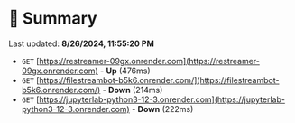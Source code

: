 # 📖 Summary
Last updated: **8/26/2024, 11:55:20 PM**

- `GET` [https://restreamer-09gx.onrender.com](https://restreamer-09gx.onrender.com) - **Up** (476ms)
- `GET` [https://filestreambot-b5k6.onrender.com/](https://filestreambot-b5k6.onrender.com/) - **Down** (214ms)
- `GET` [https://jupyterlab-python3-12-3.onrender.com](https://jupyterlab-python3-12-3.onrender.com) - **Down** (222ms)

